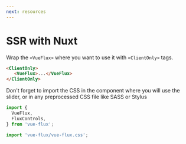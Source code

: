 ```yaml
---
next: resources
---
```


# SSR with Nuxt

Wrap the `<VueFlux>` where you want to use it with `<ClientOnly>` tags.

``` html
<ClientOnly>
   <VueFlux>...</VueFlux>
</ClientOnly>
```

Don't forget to import the CSS in the component where you will use the slider, or in any preprocessed CSS file like SASS or Stylus

``` ts
import {
  VueFlux,
  FluxControls,
} from 'vue-flux';

import 'vue-flux/vue-flux.css';
```
